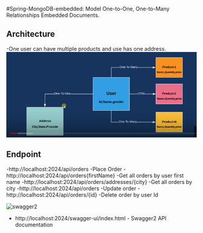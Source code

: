 #Spring-MongoDB-embedded: Model One-to-One, One-to-Many Relationships Embedded Documents.

## Architecture
-One user can have multiple products and use has one address.
![architecture](architecture.png)


## Endpoint
-http://localhost:2024/api/orders -Place Order 
-http://localhost:2024/api/orders{firstName} -Get all orders by user first name
-http://localhost:2024/api/orders/addresses/{city} -Get all orders by city 
-http://localhost:2024/api/orders -Update order
-http://localhost:2024/api/orders/{id} -Delete order by user Id

![swagger2](swagger2.png.png)
- http://localhost:2024/swagger-ui/index.html - Swagger2 API documentation 
